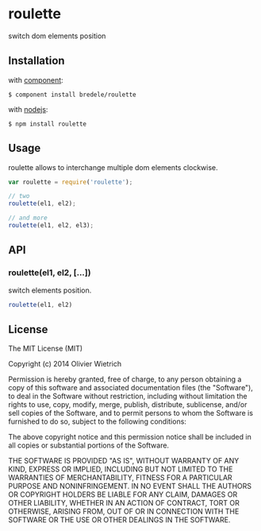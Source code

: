 roulette
========

  switch dom elements position

## Installation

with [component](http://github.com/component/component):

	$ component install bredele/roulette

with [nodejs](http://nodejs.org):

	$ npm install roulette

## Usage
 
  roulette allows to interchange multiple dom elements clockwise.

```js
var roulette = require('roulette');

// two
roulette(el1, el2);

// and more
roulette(el1, el2, el3);
```


## API

### roulette(el1, el2, [...])

  switch elements position.

```js
roulette(el1, el2)
```

## License

The MIT License (MIT)

Copyright (c) 2014 Olivier Wietrich

Permission is hereby granted, free of charge, to any person obtaining a copy
of this software and associated documentation files (the "Software"), to deal
in the Software without restriction, including without limitation the rights
to use, copy, modify, merge, publish, distribute, sublicense, and/or sell
copies of the Software, and to permit persons to whom the Software is
furnished to do so, subject to the following conditions:

The above copyright notice and this permission notice shall be included in all
copies or substantial portions of the Software.

THE SOFTWARE IS PROVIDED "AS IS", WITHOUT WARRANTY OF ANY KIND, EXPRESS OR
IMPLIED, INCLUDING BUT NOT LIMITED TO THE WARRANTIES OF MERCHANTABILITY,
FITNESS FOR A PARTICULAR PURPOSE AND NONINFRINGEMENT. IN NO EVENT SHALL THE
AUTHORS OR COPYRIGHT HOLDERS BE LIABLE FOR ANY CLAIM, DAMAGES OR OTHER
LIABILITY, WHETHER IN AN ACTION OF CONTRACT, TORT OR OTHERWISE, ARISING FROM,
OUT OF OR IN CONNECTION WITH THE SOFTWARE OR THE USE OR OTHER DEALINGS IN THE
SOFTWARE.

